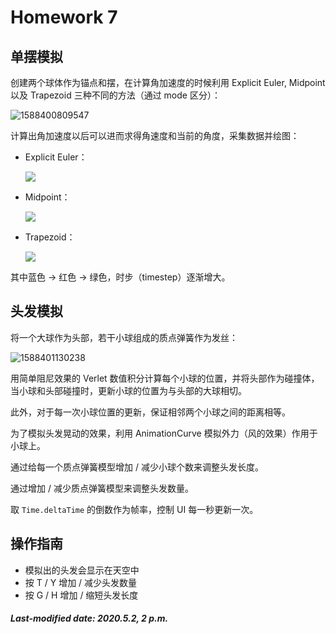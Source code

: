 # Homework 7

## 单摆模拟

创建两个球体作为锚点和摆，在计算角加速度的时候利用 Explicit Euler, Midpoint 以及 Trapezoid 三种不同的方法（通过 mode 区分）：

![1588400809547](./images\1588400809547.png)

计算出角加速度以后可以进而求得角速度和当前的角度，采集数据并绘图：

+ Explicit Euler：

  ![](./images/mode0.png)

+ Midpoint：

  ![](./images/mode1.png)

+ Trapezoid：

  ![](./images/mode2.png)

其中蓝色 -> 红色 -> 绿色，时步（timestep）逐渐增大。

## 头发模拟

将一个大球作为头部，若干小球组成的质点弹簧作为发丝：

![1588401130238](./images\1588401130238.png)

用简单阻尼效果的 Verlet 数值积分计算每个小球的位置，并将头部作为碰撞体，当小球和头部碰撞时，更新小球的位置为与头部的大球相切。

此外，对于每一次小球位置的更新，保证相邻两个小球之间的距离相等。

为了模拟头发晃动的效果，利用 AnimationCurve 模拟外力（风的效果）作用于小球上。

通过给每一个质点弹簧模型增加 / 减少小球个数来调整头发长度。

通过增加 / 减少质点弹簧模型来调整头发数量。

取 `Time.deltaTime` 的倒数作为帧率，控制 UI 每一秒更新一次。

## 操作指南

+ 模拟出的头发会显示在天空中
+ 按 T / Y 增加 / 减少头发数量
+ 按 G / H 增加 / 缩短头发长度

##### Last-modified date: 2020.5.2, 2 p.m.